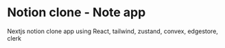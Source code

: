 # Notion clone - Note app
Nextjs notion clone app using React, tailwind, zustand, convex, edgestore, clerk 
